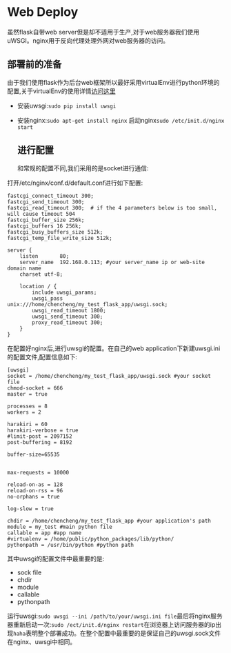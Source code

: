 # Web Deploy

虽然flask自带web server但是却不适用于生产,对于web服务器我们使用uWSGI。nginx用于反向代理处理外网对web服务器的访问。

## 部署前的准备

由于我们使用flask作为后台web框架所以最好采用virtualEnv进行python环境的配置,关于virtualEnv的使用详情[访问这里]('https://pypi.python.org/pypi/virtualenv')

- 安装uwsgi:`sudo pip install uwsgi`
- 安装nginx:`sudo apt-get install nginx` 启动nginx`sudo /etc/init.d/nginx start`

  ## 进行配置

   和常规的配置不同,我们采用的是socket进行通信:

打开/etc/nginx/conf.d/default.conf进行如下配置:

```
fastcgi_connect_timeout 300;
fastcgi_send_timeout 300;
fastcgi_read_timeout 300;  # if the 4 parameters below is too small, will cause timeout 504
fastcgi_buffer_size 256k;
fastcgi_buffers 16 256k;
fastcgi_busy_buffers_size 512k;
fastcgi_temp_file_write_size 512k;

server {
    listen       80;
    server_name  192.168.0.113; #your server_name ip or web-site domain name
    charset utf-8;

    location / {
        include uwsgi_params;
        uwsgi_pass unix:///home/chencheng/my_test_flask_app/uwsgi.sock;
        uwsgi_read_timeout 1800;
        uwsgi_send_timeout 300;
        proxy_read_timeout 300;
    }
}
```

在配置好nginx后,进行uwsgi的配置。在自己的web application下新建uwsgi.ini的配置文件,配置信息如下:

```
[uwsgi]
socket = /home/chencheng/my_test_flask_app/uwsgi.sock #your socket file
chmod-socket = 666
master = true

processes = 8
workers = 2

harakiri = 60
harakiri-verbose = true
#limit-post = 2097152
post-buffering = 8192

buffer-size=65535


max-requests = 10000

reload-on-as = 128
reload-on-rss = 96
no-orphans = true

log-slow = true

chdir = /home/chencheng/my_test_flask_app #your application's path
module = my_test #main python file
callable = app #app name
#virtualenv = /home/public/python_packages/lib/python/
pythonpath = /usr/bin/python #python path
```

其中uwsgi的配置文件中最重要的是:

- sock file
- chdir
- module
- callable
- pythonpath

运行uwsgi:`sudo uwsgi --ini /path/to/your/uwsgi.ini file`最后将nginx服务器重新启动一次:`sudo /ect/init.d/nginx restart`在浏览器上访问服务器的ip出现`haha`表明整个部署成功。在整个配置中最重要的是保证自己的uwsgi.sock文件在nginx、uwsgi中相同。
